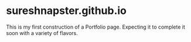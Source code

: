 # sureshnapster.github.io
This is my first construction of a Portfolio page.
Expecting it to complete it soon with a variety of flavors.
